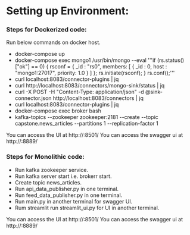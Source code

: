 # Setting up Environment:

### Steps for Dockerized code:
Run below commands on docker host.
- docker-compose up
- docker-compose exec mongo1 /usr/bin/mongo --eval '''if (rs.status()["ok"] == 0) {
       rsconf = {
         _id : "rs0",
         members: [
           { _id : 0, host : "mongo1:27017", priority: 1.0 }
         ]
       };
       rs.initiate(rsconf);
   }
   rs.conf();'''
- curl localhost:8083/connector-plugins | jq
- curl http://localhost:8083/connectors/mongo-sink/status | jq
- curl -X POST -H "Content-Type: application/json" -d @sink-connector.json http://localhost:8083/connectors | jq
- curl localhost:8083/connector-plugins | jq
- docker-compose exec broker bash
- kafka-topics --zookeeper zookeeper:2181 --create --topic capstone.news_articles --partitions 1 --replication-factor 1

You can access the UI at http://<your host ip>:8501/
You can access the swagger ui at http://<your host ip>:8889/

### Steps for Monolithic code:

- Run kafka zookeeper service.
- Run kafka server start i.e. brokerr start.
- Create topic news_articles.
- Run api_data_publisher.py in one terminal.
- Run feed_data_publisher.py in one terminal.
- Run main.py in another terminal for swagger UI.
- Rum streamlit run streamlit_ui.py for UI in another terminal.


You can access the UI at http://<your host ip>:8501/
You can access the swagger ui at http://<your host ip>:8889/

